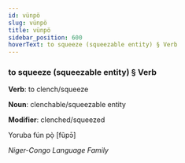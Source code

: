 ```yaml
---
id: vünpö
slug: vünpö
title: vünpö
sidebar_position: 600
hoverText: to squeeze (squeezable entity) § Verb
---
```


### to squeeze (squeezable entity) § Verb

**Verb**: to clench/squeeze

**Noun**: clenchable/squeezable entity

**Modifier**: clenched/squeezed

Yoruba fún pọ̀ [fũpɔ̄]

*Niger-Congo Language Family*